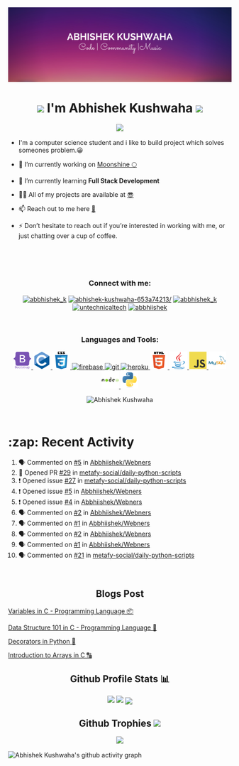<img src="./profileheader.png">

<h1 align="center"> <img src="https://c.tenor.com/HO7EBVsu04oAAAAi/pikachu-pokemon.gif" width="50"> I'm Abhishek Kushwaha <img src="https://cdn.discordapp.com/emojis/852778687958482944.gif?v=1" width="50"></h1>
<p align="center">
  <img src="https://readme-typing-svg.herokuapp.com?color=00FFFF&width=380&height=45&lines=UG+at+JIS+UNIVERSITY;GDSC+Lead+22;Discord+Bot+Developer;Full+Stack+Developer;Open-Source+Enthusiast;Nice+To+Meet+You+...;&center=true">
  </p>





- I'm a computer science student and i like to build project which solves someones problem.😀

- 🔭 I’m currently working on [Moonshine 🌕](https://github.com/Abbhiishek/Moonshine/)

- 🌱 I’m currently learning **Full Stack Development**

- 👨‍💻 All of my projects are available at [😎](https://github.com/Abbhiishek)

- 📫 Reach out to me here **[📧](abhishekkushwaha1479@gmail.com)**

- ⚡ Don’t hesitate to reach out if you’re interested in working with me, or just chatting over a cup of coffee.

<br>
<br>
<br>

<h3  align="center">Connect with me:</h3>
<p  align="center">
<a href="https://twitter.com/abbhishek_k" target="blank"><img align="center" src="https://raw.githubusercontent.com/rahuldkjain/github-profile-readme-generator/master/src/images/icons/Social/twitter.svg" alt="abbhishek_k" height="30" width="40" /></a>
<a href="https://linkedin.com/in/abhishek-kushwaha-653a74213/" target="blank"><img align="center" src="https://raw.githubusercontent.com/rahuldkjain/github-profile-readme-generator/master/src/images/icons/Social/linked-in-alt.svg" alt="abhishek-kushwaha-653a74213/" height="30" width="40" /></a>
<a href="https://instagram.com/abbhishek_k" target="blank"><img align="center" src="https://raw.githubusercontent.com/rahuldkjain/github-profile-readme-generator/master/src/images/icons/Social/instagram.svg" alt="abbhishek_k" height="30" width="40" /></a>
<a href="https://www.youtube.com/c/untechnicaltech" target="blank"><img align="center" src="https://raw.githubusercontent.com/rahuldkjain/github-profile-readme-generator/master/src/images/icons/Social/youtube.svg" alt="untechnicaltech" height="30" width="40" /></a>
<a href="https://www.leetcode.com/abbhiishek" target="blank"><img align="center" src="https://raw.githubusercontent.com/rahuldkjain/github-profile-readme-generator/master/src/images/icons/Social/leet-code.svg" alt="abbhiishek" height="30" width="40" /></a>



</p>
<br>


<h3 align="center">Languages and Tools:</h3>
<p align="center"><a href="https://getbootstrap.com" target="_blank"> <img src="https://raw.githubusercontent.com/devicons/devicon/master/icons/bootstrap/bootstrap-plain-wordmark.svg" alt="bootstrap" width="40" height="40"/> </a> <a href="https://www.cprogramming.com/" target="_blank"> <img src="https://raw.githubusercontent.com/devicons/devicon/master/icons/c/c-original.svg" alt="c" width="40" height="40"/> </a> <a href="https://www.w3schools.com/css/" target="_blank"> <img src="https://raw.githubusercontent.com/devicons/devicon/master/icons/css3/css3-original-wordmark.svg" alt="css3" width="40" height="40"/> </a> <a href="https://firebase.google.com/" target="_blank"> <img src="https://www.vectorlogo.zone/logos/firebase/firebase-icon.svg" alt="firebase" width="40" height="40"/> </a> <a href="https://git-scm.com/" target="_blank"> <img src="https://www.vectorlogo.zone/logos/git-scm/git-scm-icon.svg" alt="git" width="40" height="40"/> </a> <a href="https://heroku.com" target="_blank"> <img src="https://www.vectorlogo.zone/logos/heroku/heroku-icon.svg" alt="heroku" width="40" height="40"/> </a> <a href="https://www.w3.org/html/" target="_blank"> <img src="https://raw.githubusercontent.com/devicons/devicon/master/icons/html5/html5-original-wordmark.svg" alt="html5" width="40" height="40"/> </a> <a href="https://www.java.com" target="_blank"> <img src="https://raw.githubusercontent.com/devicons/devicon/master/icons/java/java-original.svg" alt="java" width="40" height="40"/> </a> <a href="https://developer.mozilla.org/en-US/docs/Web/JavaScript" target="_blank"> <img src="https://raw.githubusercontent.com/devicons/devicon/master/icons/javascript/javascript-original.svg" alt="javascript" width="40" height="40"/> </a> <a href="https://www.mysql.com/" target="_blank"> <img src="https://raw.githubusercontent.com/devicons/devicon/master/icons/mysql/mysql-original-wordmark.svg" alt="mysql" width="40" height="40"/> </a> <a href="https://nodejs.org" target="_blank"> <img src="https://raw.githubusercontent.com/devicons/devicon/master/icons/nodejs/nodejs-original-wordmark.svg" alt="nodejs" width="40" height="40"/> </a> <a href="https://www.python.org" target="_blank"> <img src="https://raw.githubusercontent.com/devicons/devicon/master/icons/python/python-original.svg" alt="python" width="40" height="40"/> </a> 

<br>
<p align="center"> <img src="https://komarev.com/ghpvc/?username=Abbhiishek&label=Stalker%20Count&color=0e75b6&style=flat" alt="Abhishek Kushwaha" /> </p>

<br>
<p align="center">
<h1>:zap: Recent Activity</h1>

<!--START_SECTION:activity-->
1. 🗣 Commented on [#5](https://github.com/Abbhiishek/Webners/issues/5) in [Abbhiishek/Webners](https://github.com/Abbhiishek/Webners)
2. 💪 Opened PR [#29](https://github.com/metafy-social/daily-python-scripts/pull/29) in [metafy-social/daily-python-scripts](https://github.com/metafy-social/daily-python-scripts)
3. ❗️ Opened issue [#27](https://github.com/metafy-social/daily-python-scripts/issues/27) in [metafy-social/daily-python-scripts](https://github.com/metafy-social/daily-python-scripts)
4. ❗️ Opened issue [#5](https://github.com/Abbhiishek/Webners/issues/5) in [Abbhiishek/Webners](https://github.com/Abbhiishek/Webners)
5. ❗️ Opened issue [#4](https://github.com/Abbhiishek/Webners/issues/4) in [Abbhiishek/Webners](https://github.com/Abbhiishek/Webners)
6. 🗣 Commented on [#2](https://github.com/Abbhiishek/Webners/issues/2) in [Abbhiishek/Webners](https://github.com/Abbhiishek/Webners)
7. 🗣 Commented on [#1](https://github.com/Abbhiishek/Webners/issues/1) in [Abbhiishek/Webners](https://github.com/Abbhiishek/Webners)
8. 🗣 Commented on [#2](https://github.com/Abbhiishek/Webners/issues/2) in [Abbhiishek/Webners](https://github.com/Abbhiishek/Webners)
9. 🗣 Commented on [#1](https://github.com/Abbhiishek/Webners/issues/1) in [Abbhiishek/Webners](https://github.com/Abbhiishek/Webners)
10. 🗣 Commented on [#21](https://github.com/metafy-social/daily-python-scripts/issues/21) in [metafy-social/daily-python-scripts](https://github.com/metafy-social/daily-python-scripts)
<!--END_SECTION:activity-->
</p>
<br>
<h2 align="center">Blogs Post</h2>

  
 [Variables in C - Programming Language 📦](https://abbhishek.hashnode.dev/variables-in-c-programming-language)
 
 [Data Structure 101 in C - Programming Language 📏](https://abbhishek.hashnode.dev/data-structure-101-in-c-programming-language)
 
 [Decorators in Python 🌼](https://dev.to/abbhiishek/decorators-in-python-cm7)
  
 [Introduction to Arrays in C 🔠](https://dev.to/abbhiishek/introduction-to-arrays-4d59)
 
  


  
  
  
<div align="center">
    <h2>Github Profile Stats 📊</h2>
    <img width="48%" src="https://github-readme-stats.vercel.app/api?username=abbhiishek&show_icons=true&theme=tokyonight" />
  <img width="48%" src="https://github-readme-streak-stats.herokuapp.com/?user=abbhiishek&theme=tokyonight" /img>  
  <img align="center" src="https://github-readme-stats.vercel.app/api/top-langs/?username=abbhiishek&theme=radical&show_icons=true" />
    <h2>Github Trophies <img src="https://cdn.discordapp.com/emojis/866705355684577290.png?v=1" width="30px"></h2>
    <img src="https://github-profile-trophy.vercel.app/?username=abbhiishek&theme=onedark&no-frame=true&no-bg=true&theme=discord">
</div>




![Abhishek Kushwaha's github activity graph](https://activity-graph.herokuapp.com/graph?username=Abbhiishek&theme=react-dark)


